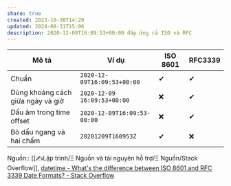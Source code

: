 ```yaml
---
share: true
created: 2023-10-30T14:29
updated: 2024-08-31T15:06
description: 2020-12-09T16:09:53+00:00 đáp ứng cả ISO và RFC
---
```

| Mô tả                             | Ví dụ                       | ISO 8601 | RFC3339 |
| --------------------------------- | --------------------------- | -------- | ------- |
| Chuẩn                             | `2020-12-09T16:09:53+00:00` | ✔        | ✔       |
| Dùng khoảng cách giữa ngày và giờ | `2020-12-09 16:09:53+00:00` | ❌       | ✔       |
| Dấu âm trong time offset          | `2020-12-09T16:09:53-00:00` | ❌       | ✔       |
| Bỏ dấu ngang và hai chấm          | `20201209T160953Z`          | ✔        | ❌      |

Nguồn:: [[✍️Lập trình/Ξ Nguồn và tài nguyên hỗ trợ/Ξ Nguồn/Stack Overflow]], [datetime - What's the difference between ISO 8601 and RFC 3339 Date Formats? - Stack Overflow](https://stackoverflow.com/a/65221179/3416774)